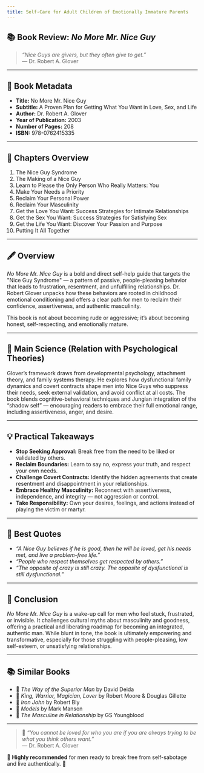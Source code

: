 ```yaml
---
title: Self-Care for Adult Children of Emotionally Immature Parents
---
```



## 📚 Book Review: *No More Mr. Nice Guy*

> *“Nice Guys are givers, but they often give to get.”*  
> — Dr. Robert A. Glover

---

## 📖 Book Metadata

- **Title:** No More Mr. Nice Guy  
- **Subtitle:** A Proven Plan for Getting What You Want in Love, Sex, and Life  
- **Author:** Dr. Robert A. Glover  
- **Year of Publication:** 2003  
- **Number of Pages:** 208  
- **ISBN:** 978-0762415335  

---

## 📑 Chapters Overview

1. The Nice Guy Syndrome  
2. The Making of a Nice Guy  
3. Learn to Please the Only Person Who Really Matters: You  
4. Make Your Needs a Priority  
5. Reclaim Your Personal Power  
6. Reclaim Your Masculinity  
7. Get the Love You Want: Success Strategies for Intimate Relationships  
8. Get the Sex You Want: Success Strategies for Satisfying Sex  
9. Get the Life You Want: Discover Your Passion and Purpose  
10. Putting It All Together  

---

## 🖋️ Overview

*No More Mr. Nice Guy* is a bold and direct self-help guide that targets the "Nice Guy Syndrome" — a pattern of passive, people-pleasing behavior that leads to frustration, resentment, and unfulfilling relationships. Dr. Robert Glover unpacks how these behaviors are rooted in childhood emotional conditioning and offers a clear path for men to reclaim their confidence, assertiveness, and authentic masculinity.

This book is not about becoming rude or aggressive; it’s about becoming honest, self-respecting, and emotionally mature.

---

## 🔬 Main Science (Relation with Psychological Theories)

Glover’s framework draws from developmental psychology, attachment theory, and family systems therapy. He explores how dysfunctional family dynamics and covert contracts shape men into Nice Guys who suppress their needs, seek external validation, and avoid conflict at all costs. The book blends cognitive-behavioral techniques and Jungian integration of the “shadow self” — encouraging readers to embrace their full emotional range, including assertiveness, anger, and desire.

---

## 💡 Practical Takeaways

- **Stop Seeking Approval:** Break free from the need to be liked or validated by others.
- **Reclaim Boundaries:** Learn to say no, express your truth, and respect your own needs.
- **Challenge Covert Contracts:** Identify the hidden agreements that create resentment and disappointment in your relationships.
- **Embrace Healthy Masculinity:** Reconnect with assertiveness, independence, and integrity — not aggression or control.
- **Take Responsibility:** Own your desires, feelings, and actions instead of playing the victim or martyr.

---

## 💬 Best Quotes

- *“A Nice Guy believes if he is good, then he will be loved, get his needs met, and live a problem-free life.”*
- *“People who respect themselves get respected by others.”*
- *“The opposite of crazy is still crazy. The opposite of dysfunctional is still dysfunctional.”*

---

## 🌟 Conclusion

*No More Mr. Nice Guy* is a wake-up call for men who feel stuck, frustrated, or invisible. It challenges cultural myths about masculinity and goodness, offering a practical and liberating roadmap for becoming an integrated, authentic man. While blunt in tone, the book is ultimately empowering and transformative, especially for those struggling with people-pleasing, low self-esteem, or unsatisfying relationships.

---

## 📚 Similar Books

- 📘 *The Way of the Superior Man* by David Deida  
- 📗 *King, Warrior, Magician, Lover* by Robert Moore & Douglas Gillette  
- 📕 *Iron John* by Robert Bly  
- 📙 *Models* by Mark Manson  
- 📔 *The Masculine in Relationship* by GS Youngblood  

---

> 💭 *“You cannot be loved for who you are if you are always trying to be what you think others want.”*  
> — Dr. Robert A. Glover

🌟 **Highly recommended** for men ready to break free from self-sabotage and live authentically. 🌟